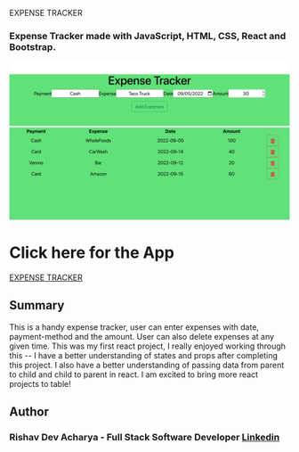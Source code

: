EXPENSE TRACKER

### Expense  Tracker  made  with  JavaScript,  HTML,  CSS,  React  and  Bootstrap.

![App Picture](./Expense%20Tracker%20.png)


# Click here for the App 

[EXPENSE TRACKER](https://ris345.github.io/RPS.github.io/)



## Summary

  This is a handy expense tracker, user can enter expenses with date, payment-method and the amount. User can also delete expenses at any given time. This was my first react project, I really enjoyed working through this -- I have a better understanding of states and props after completing this project. I also have a better understanding of passing data from parent to child and child to parent in react. I am excited to bring more react projects to table!  

## Author

### Rishav Dev Acharya - Full Stack Software Developer  [Linkedin](https://www.linkedin.com/in/rishav-acharya-0482051a7/)
